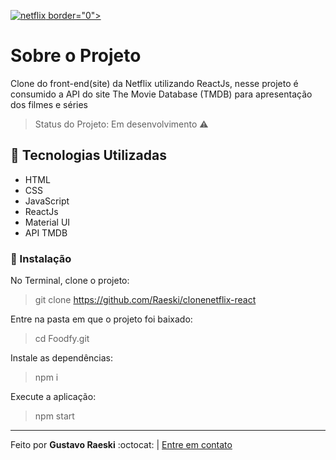 <p align-items="center">
  <a href="https://www.linkedin.com/in/gustavo-raeski"><img src="https://fontmeme.com/permalink/200826/a753a2772cccff2ac042e067f9b8ad40.png" alt="netflix"/> border="0"></a>
</p>



# Sobre o Projeto
<p align-text="justify"> Clone do front-end(site) da Netflix utilizando ReactJs, nesse projeto é consumido a API do site The Movie Database (TMDB) para apresentação dos filmes e séries </p>

> Status do Projeto: Em desenvolvimento :warning:

## :rocket: Tecnologias Utilizadas

 * HTML
 * CSS
 * JavaScript
 * ReactJs
 * Material UI
 * API TMDB

### :construction_worker: Instalação

No Terminal, clone o projeto:

 > git clone https://github.com/Raeski/clonenetflix-react
 
Entre na pasta em que o projeto foi baixado:

 > cd Foodfy.git
 
Instale as dependências:

 > npm i
 
Execute a aplicação:

> npm start

---

<p>Feito por <b>Gustavo Raeski</b>  :octocat: | <a href="https://www.linkedin.com/in/gustavo-raeski/">Entre em contato</a></p>

